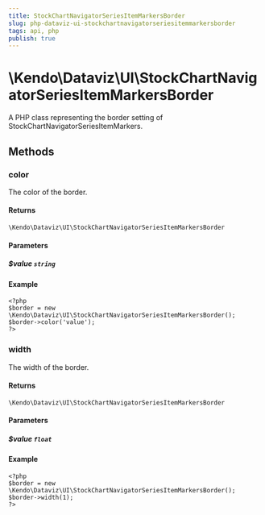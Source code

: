 ```yaml
---
title: StockChartNavigatorSeriesItemMarkersBorder
slug: php-dataviz-ui-stockchartnavigatorseriesitemmarkersborder
tags: api, php
publish: true
---
```


# \Kendo\Dataviz\UI\StockChartNavigatorSeriesItemMarkersBorder

A PHP class representing the border setting of StockChartNavigatorSeriesItemMarkers.


## Methods

### color
The color of the border.

#### Returns
`\Kendo\Dataviz\UI\StockChartNavigatorSeriesItemMarkersBorder`

#### Parameters

##### $value `string`



#### Example 
    <?php
    $border = new \Kendo\Dataviz\UI\StockChartNavigatorSeriesItemMarkersBorder();
    $border->color('value');
    ?>

### width
The width of the border.

#### Returns
`\Kendo\Dataviz\UI\StockChartNavigatorSeriesItemMarkersBorder`

#### Parameters

##### $value `float`



#### Example 
    <?php
    $border = new \Kendo\Dataviz\UI\StockChartNavigatorSeriesItemMarkersBorder();
    $border->width(1);
    ?>

